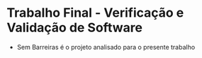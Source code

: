 # Trabalho Final - Verificação e Validação de Software

- Sem Barreiras é o projeto analisado para o presente trabalho
